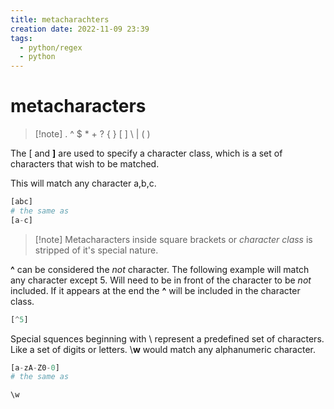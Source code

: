 ```yaml
---
title: metacharachters
creation date: 2022-11-09 23:39
tags:
  - python/regex
  - python
---
```


# metacharacters
> [!note]    . ^ $ * + ? { } [ ] \ | ( ) 

The \[ and **\]** are used to specify a character class, which is a set of characters that wish to be matched.

This will match any character a,b,c.
```python
[abc]
# the same as
[a-c]
```

>[!note] Metacharacters inside square brackets or *character class* is stripped of it's special nature.

**^** can be considered the *not* character. The following example will match any character except 5. Will need to be in front of the character to be *not* included. If it appears at the end the **^** will be included in the character class.
```python
[^5]
```

Special squences beginning with \ represent a predefined set of characters. Like a set of digits or letters. \\**w** would match any alphanumeric character.
```python
[a-zA-Z0-0]
# the same as

\w
```



